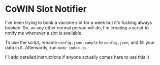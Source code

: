 # CoWIN Slot Notifier
I've been trying to book a vaccine slot for a week but it's fucking always booked. So, as any other normal person will do, I'm creating a script to notify me whenever a slot is available.

To use the script, rename `config.json.sample` to `config.json`, and fill your data in it. Afterwards, run `node index.js`. 

I'll add detailed instructions if anyone actually comes here to use this :)
